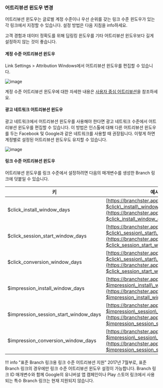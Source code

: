 ### 어트리뷰션 윈도우 변경

어트리뷰션 윈도우는 글로벌 계정 수준이나 우선 순위를 갖는 링크 수준 윈도우가 있는 각 링크에서 지정할 수 있습니다. 설정 방법은 다음 지침을 info하세요.

고객 경험과 데이터 정확도를 위해 딥링킹 윈도우를 기타 어트리뷰션 윈도우보다 길게 설정하지 않는 것이 좋습니다.

#### 계정 수준 어트리뷰션 윈도우

Link Settings > Attribution Windows에서 어트리뷰션 윈도우를 편집할 수 있습니다.

![image](/_assets/img/pages/dashboard/people-based-attribution/attribution-windows.png)

계정 수준 어트리뷰션 윈도우에 대한 자세한 내용은 [사용자 중심 어트리뷰션](/dashboard/people-based-attribution/#attribution-windows)을 참조하세요.

#### 광고 네트워크 어트리뷰션 윈도우

광고 네트워크에서 어트리뷰션 윈도우를 사용해야 한다면 광고 네트워크 수준에서 어트리뷰션 윈도우를 편집할 수 있습니다. 이 방법은 인스톨에 대해 다른 어트리뷰션 윈도우를 두는 Facebook 및 Google과 같은 네트워크를 사용할 때 권장됩니다. 이렇게 하면 계정별로 설정된 어트리뷰션 윈도우도 유지할 수 있습니다.

![image](/_assets/img/pages/deep-linked-ads/branch-universal-ads/anaw_clear.png)

#### 링크 수준 어트리뷰션 윈도우

어트리뷰션 윈도우를 링크 수준에서 설정하려면 다음의 매개변수를 생성한 Branch 링크에 덧붙일 수 있습니다.

|                       키                       |                                                                                  예시 링크                                                                                   |
|-----------------------------------------------|--------------------------------------------------------------------------------------------------------------------------------------------------------------------------|
| $click\_install\_window\_days              | [https://branchster.app.link/hpNVE52gxE?$click\_install\_window\_days=3](https://branchster.app.link/hpNVE52gxE?$click_install_window_days=3)                         |
| $click\_session\_start\_window\_days      | [https://branchster.app.link/hpNVE52gxE?$click\_session\_start\_window\_days=7](https://branchster.app.link/hpNVE52gxE?$click_session_start_window_days=7)           |
| $click\_conversion\_window\_days           | [https://branchster.app.link/hpNVE52gxE?$click\_session\_start\_window\_days=30](https://branchster.app.link/hpNVE52gxE?$click_session_start_window_days=30)         |
| $impression\_install\_window\_days         | [https://branchster.app.link/hpNVE52gxE?$impression\_install\_window\_days=3](https://branchster.app.link/hpNVE52gxE?$impression_install_window_days=3)               |
| $impression\_session\_start\_window\_days | [https://branchster.app.link/hpNVE52gxE?$impression\_session\_start\_window\_days=1](https://branchster.app.link/hpNVE52gxE?$impression_session_start_window_days=1) |
| $impression\_conversion\_window\_days      | [https://branchster.app.link/hpNVE52gxE?$impression\_session\_start\_window\_days=7](https://branchster.app.link/hpNVE52gxE?$impression_session_start_window_days=7) |

!!! info "표준 Branch 링크용 링크 수준 어트리뷰션 지원"
	2017년 7월부로, 표준 Branch 링크의 경우에만 링크 수준 어트리뷰션 윈도우 설정이 가능합니다. Branch 링크 ID 매개변수와 함께 Google의 유니버설 앱 캠페인이나 Play 스토어 링크에서 사용되는 특수 Branch 링크는 현재 지원되지 않습니다.
